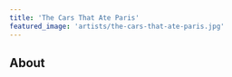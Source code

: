 ```yaml
---
title: 'The Cars That Ate Paris'
featured_image: 'artists/the-cars-that-ate-paris.jpg'
---
```


## About


